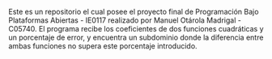 Este es un repositorio el cual posee el proyecto final de Programación Bajo Plataformas Abiertas - IE0117 realizado por Manuel Otárola Madrigal - C05740. El programa recibe los coeficientes de dos funciones cuadráticas y un porcentaje de error, y encuentra un subdominio donde la diferencia entre ambas funciones no supera este porcentaje introducido.
